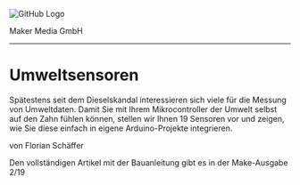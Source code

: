 ![GitHub Logo](http://www.heise.de/make/icons/make_logo.png)

Maker Media GmbH
*** 

# Umweltsensoren

Spätestens seit dem Dieselskandal interessieren sich viele für die Messung von
Umweltdaten. Damit Sie mit Ihrem Mikrocontroller der Umwelt selbst auf den
Zahn fühlen können, stellen wir Ihnen 19 Sensoren vor und zeigen, wie Sie diese
einfach in eigene Arduino-Projekte integrieren.

von Florian Schäffer

Den vollständigen Artikel mit der Bauanleitung gibt es in der Make-Ausgabe 2/19
